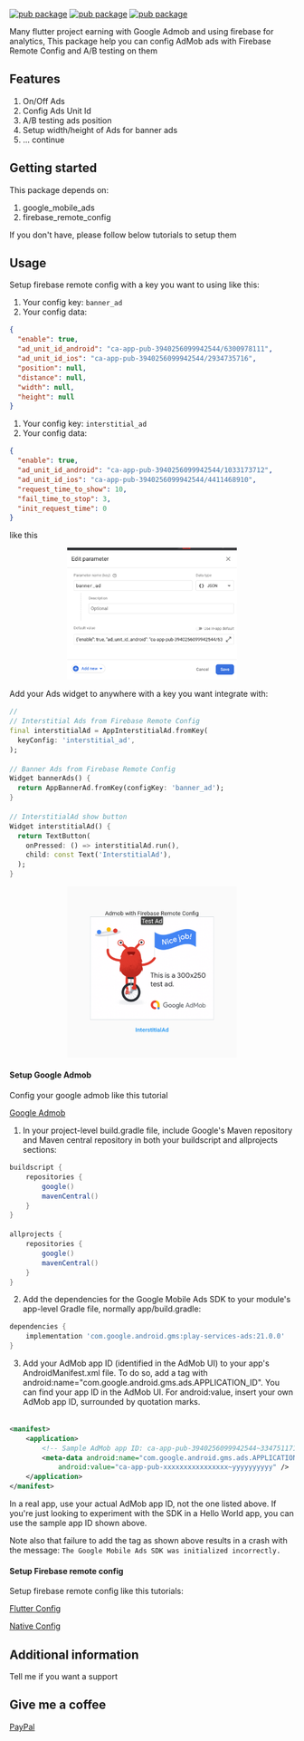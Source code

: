 [![pub package](https://img.shields.io/pub/v/firebase_admob_config.svg)](https://pub.dev/packages/firebase_admob_config)
[![pub package](https://img.shields.io/github/license/hautvfami/firebase_admob_config.svg?style=flat)](https://pub.dev/packages/firebase_admob_config)
[![pub package](https://img.shields.io/badge/platform-flutter-blue.svg)](https://github.com/hautvfami/firebase_admob_config)

Many flutter project earning with Google Admob and using firebase for analytics, This package help
you can config AdMob ads with Firebase Remote Config and A/B testing on them

## Features

1. On/Off Ads
2. Config Ads Unit Id
3. A/B testing ads position
4. Setup width/height of Ads for banner ads
5. ... continue

## Getting started

This package depends on:

1. google_mobile_ads
2. firebase_remote_config

If you don't have, please follow below tutorials to setup them

## Usage

Setup firebase remote config with a key you want to using like this:

1. Your config key: `banner_ad`
2. Your config data:

```json
{
  "enable": true,
  "ad_unit_id_android": "ca-app-pub-3940256099942544/6300978111",
  "ad_unit_id_ios": "ca-app-pub-3940256099942544/2934735716",
  "position": null,
  "distance": null,
  "width": null,
  "height": null
}
```

1. Your config key: `interstitial_ad`
2. Your config data:

```json
{
  "enable": true,
  "ad_unit_id_android": "ca-app-pub-3940256099942544/1033173712",
  "ad_unit_id_ios": "ca-app-pub-3940256099942544/4411468910",
  "request_time_to_show": 10,
  "fail_time_to_stop": 3,
  "init_request_time": 0
}
```

like this

<p align="center">
   <img src="https://raw.githubusercontent.com/hautvfami/firebase_admob_config/main/example/snapshots/Screen%20Shot%202022-06-06%20at%2001.37.59.png" alt="example config" width="300"/>
</p>

Add your Ads widget to anywhere with a key you want integrate with:

```dart
//
// Interstitial Ads from Firebase Remote Config
final interstitialAd = AppInterstitialAd.fromKey(
  keyConfig: 'interstitial_ad',
);

// Banner Ads from Firebase Remote Config
Widget bannerAds() {
  return AppBannerAd.fromKey(configKey: 'banner_ad');
}

// InterstitialAd show button
Widget interstitialAd() {
  return TextButton(
    onPressed: () => interstitialAd.run(),
    child: const Text('InterstitialAd'),
  );
}
```

<p align="center">
<img src="https://raw.githubusercontent.com/hautvfami/firebase_admob_config/main/example/snapshots/Screenshot_1654454073.png" alt="example ads" width="300"/>
</p>

#### Setup Google Admob

Config your google admob like this tutorial

[Google Admob](https://developers.google.com/admob/android/quick-start#import_the_mobile_ads_sdk)

1. In your project-level build.gradle file, include Google's Maven repository and Maven central
   repository in both your buildscript and allprojects sections:

```groovy
buildscript {
    repositories {
        google()
        mavenCentral()
    }
}

allprojects {
    repositories {
        google()
        mavenCentral()
    }
}
```

2. Add the dependencies for the Google Mobile Ads SDK to your module's app-level Gradle file,
   normally app/build.gradle:

```groovy
dependencies {
    implementation 'com.google.android.gms:play-services-ads:21.0.0'
}
```

3. Add your AdMob app ID (identified in the AdMob UI) to your app's AndroidManifest.xml file. To do
   so, add a <meta-data> tag with android:name="com.google.android.gms.ads.APPLICATION_ID". You can
   find your app ID in the AdMob UI. For android:value, insert your own AdMob app ID, surrounded by
   quotation marks.

```xml

<manifest>
    <application>
        <!-- Sample AdMob app ID: ca-app-pub-3940256099942544~3347511713 -->
        <meta-data android:name="com.google.android.gms.ads.APPLICATION_ID"
            android:value="ca-app-pub-xxxxxxxxxxxxxxxx~yyyyyyyyyy" />
    </application>
</manifest>
```

In a real app, use your actual AdMob app ID, not the one listed above. If you're just looking to
experiment with the SDK in a Hello World app, you can use the sample app ID shown above.

Note also that failure to add the <meta-data> tag as shown above results in a crash with the
message:
```The Google Mobile Ads SDK was initialized incorrectly.```

#### Setup Firebase remote config

Setup firebase remote config like this tutorials:

[Flutter Config](https://pub.dev/packages/firebase_remote_config/example)

[Native Config](https://firebase.google.com/docs/flutter/setup?platform=android)

## Additional information

Tell me if you want a support

## Give me a coffee

[PayPal](https://paypal.me/hautvfami)